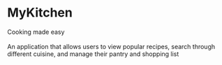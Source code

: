 # MyKitchen

Cooking made easy <br><br> An application that allows users to view popular recipes, search through different cuisine, and manage their pantry and shopping list
